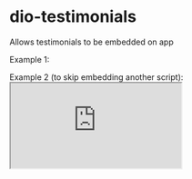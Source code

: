 # dio-testimonials
Allows testimonials to be embedded on app

Example 1:
    <html>
    <head>
		<script type="text/javascript">
        	var widget_embed = 'testimonials';
		</script>
		<script type="text/javascript" src="https://www.discuss.io/wp-content/plugins/dio-testimonials/wp-widget.js"></script>
	</head>
	<body>
		<div id="embed-widget-container"></div>
	</body>
	</html>
	
Example 2 (to skip embedding another script):
    <html>
		<head>
		</head>
	<body>
		<iframe src="https://www.discuss.io?em_embed=testimonials"></iframe>
	</body>
	</html>
	
